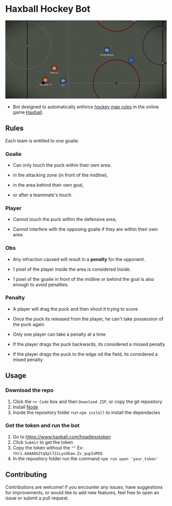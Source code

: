 # Haxball Hockey Bot

![Haxball Hockey Bot](hockeythumbnial.png)

- Bot designed to automatically enforce [hockey map rules](#rules) in the online game [Haxball](https://www.haxball.com/).

## Rules

Each team is entitled to one goalie.

### Goalie

- Can only touch the puck within their own area:

- in the attacking zone (in front of the midline),

- in the area behind their own goal,

- or after a teammate's touch.

### Player

- Cannot touch the puck within the defensive area,

- Cannot interfere with the opposing goalie if they are within their own area.

### Obs

- Any infraction caused will result in a **penalty** for the opponent.

- 1 pixel of the player inside the area is considered inside.

- 1 pixel of the goalie in front of the midline or behind the goal is also enough to avoid penalties.

### Penalty

- A player will drag the puck and then shoot it trying to score

- Once the puck its released from the player, he can't take possession of the puck again

- Only one player can take a penalty at a time

- If the player drags the puck backwards, its considered a missed penalty

- If the player drags the puck to the edge od the field, its considered a mised penalty


## Usage

### Download the repo

1. Click the `<> Code` box and then `Download ZIP`, or copy the git repository
2. Install [Node](https://nodejs.org/en)
3. Inside the repository folder run `npm install` to install the dependacies

### Get the token and run the bot

1. Go to https://www.haxball.com/headlesstoken
2. Click `Submit` to get the token
3. Copy the token without the `""` Ex: `thr1.AAAAAGZtqXpl72iLyo5Kaw.Zv_qup2vM5Q`
4. In the repository folder run the command `npm run open 'your_token'`


## Contributing

Contributions are welcome! If you encounter any issues, have suggestions for improvements, or would like to add new features, feel free to open an issue or submit a pull request.
